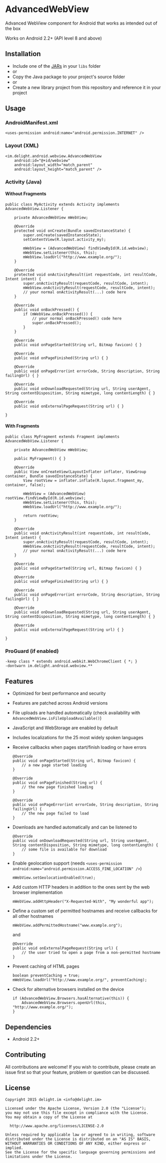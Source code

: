 # AdvancedWebView

Advanced WebView component for Android that works as intended out of the box

Works on Android 2.2+ (API level 8 and above)

## Installation

 * Include one of the [JARs](JARs) in your `libs` folder
 * or
 * Copy the Java package to your project's source folder
 * or
 * Create a new library project from this repository and reference it in your project

## Usage

### AndroidManifest.xml

```
<uses-permission android:name="android.permission.INTERNET" />
```

### Layout (XML)

```
<im.delight.android.webview.AdvancedWebView
	android:id="@+id/webview"
	android:layout_width="match_parent"
	android:layout_height="match_parent" />
```

### Activity (Java)

#### Without Fragments

```
public class MyActivity extends Activity implements AdvancedWebView.Listener {

	private AdvancedWebView mWebView;
	
	@Override
	protected void onCreate(Bundle savedInstanceState) {
		super.onCreate(savedInstanceState);
		setContentView(R.layout.activity_my);

		mWebView = (AdvancedWebView) findViewById(R.id.webview);
		mWebView.setListener(this, this);
		mWebView.loadUrl("http://www.example.org/");
	}

	@Override
	protected void onActivityResult(int requestCode, int resultCode, Intent intent) {
		super.onActivityResult(requestCode, resultCode, intent);
		mWebView.onActivityResult(requestCode, resultCode, intent);
		// your normal onActivityResult(...) code here
	}

	@Override
	public void onBackPressed() {
		if (mWebView.onBackPressed()) {
			// your normal onBackPressed() code here
			super.onBackPressed();
		}
	}

	@Override
	public void onPageStarted(String url, Bitmap favicon) { }

	@Override
	public void onPageFinished(String url) { }

	@Override
	public void onPageError(int errorCode, String description, String failingUrl) { }

	@Override
	public void onDownloadRequested(String url, String userAgent, String contentDisposition, String mimetype, long contentLength) { }

	@Override
	public void onExternalPageRequest(String url) { }

}
```

#### With Fragments

```
public class MyFragment extends Fragment implements AdvancedWebView.Listener {

	private AdvancedWebView mWebView;

	public MyFragment() { }

	@Override
	public View onCreateView(LayoutInflater inflater, ViewGroup container, Bundle savedInstanceState) {
		View rootView = inflater.inflate(R.layout.fragment_my, container, false);

        mWebView = (AdvancedWebView) rootView.findViewById(R.id.webview);
        mWebView.setListener(this, this);
        mWebView.loadUrl("http://www.example.org/");

		return rootView;
	}

    @Override
    public void onActivityResult(int requestCode, int resultCode, Intent intent) {
        super.onActivityResult(requestCode, resultCode, intent);
        mWebView.onActivityResult(requestCode, resultCode, intent);
        // your normal onActivityResult(...) code here
    }

	@Override
	public void onPageStarted(String url, Bitmap favicon) { }

	@Override
	public void onPageFinished(String url) { }

	@Override
	public void onPageError(int errorCode, String description, String failingUrl) { }

	@Override
	public void onDownloadRequested(String url, String userAgent, String contentDisposition, String mimetype, long contentLength) { }

	@Override
	public void onExternalPageRequest(String url) { }

}
```

### ProGuard (if enabled)

```
-keep class * extends android.webkit.WebChromeClient { *; }
-dontwarn im.delight.android.webview.**
```

## Features

 * Optimized for best performance and security
 * Features are patched across Android versions
 * File uploads are handled automatically (check availability with `AdvancedWebView.isFileUploadAvailable()`)
 * JavaScript and WebStorage are enabled by default
 * Includes localizations for the 25 most widely spoken languages
 * Receive callbacks when pages start/finish loading or have errors

   ```
   @Override
   public void onPageStarted(String url, Bitmap favicon) {
       // a new page started loading
   }

   @Override
   public void onPageFinished(String url) {
       // the new page finished loading
   }

   @Override
   public void onPageError(int errorCode, String description, String failingUrl) {
       // the new page failed to load
   }
   ```

 * Downloads are handled automatically and can be listened to

   ```
   @Override
   public void onDownloadRequested(String url, String userAgent, String contentDisposition, String mimetype, long contentLength) {
       // some file is available for download
   }
   ```

 * Enable geolocation support (needs `<uses-permission android:name="android.permission.ACCESS_FINE_LOCATION" />`)

   ```
   mWebView.setGeolocationEnabled(true);
   ```

 * Add custom HTTP headers in addition to the ones sent by the web browser implementation

   ```
   mWebView.addHttpHeader("X-Requested-With", "My wonderful app");
   ```

 * Define a custom set of permitted hostnames and receive callbacks for all other hostnames

   ```
   mWebView.addPermittedHostname("www.example.org");
   ```

   and

   ```
   @Override
   public void onExternalPageRequest(String url) {
       // the user tried to open a page from a non-permitted hostname
   }
   ```

 * Prevent caching of HTML pages

   ```
   boolean preventCaching = true;
   mWebView.loadUrl("http://www.example.org/", preventCaching);
   ```

 * Check for alternative browsers installed on the device

   ```
   if (AdvancedWebView.Browsers.hasAlternative(this)) {
       AdvancedWebView.Browsers.openUrl(this, "http://www.example.org/");
   }
   ```

## Dependencies

 * Android 2.2+

## Contributing

All contributions are welcome! If you wish to contribute, please create an issue first so that your feature, problem or question can be discussed.

## License

```
Copyright 2015 delight.im <info@delight.im>

Licensed under the Apache License, Version 2.0 (the "License");
you may not use this file except in compliance with the License.
You may obtain a copy of the License at

  http://www.apache.org/licenses/LICENSE-2.0

Unless required by applicable law or agreed to in writing, software
distributed under the License is distributed on an "AS IS" BASIS,
WITHOUT WARRANTIES OR CONDITIONS OF ANY KIND, either express or implied.
See the License for the specific language governing permissions and
limitations under the License.
```
